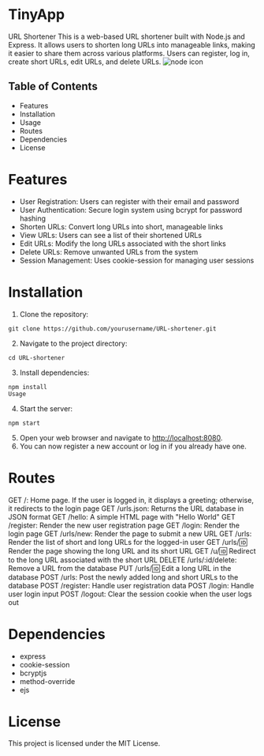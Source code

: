 # TinyApp

URL Shortener
This is a web-based URL shortener built with Node.js and Express. It allows users to shorten long URLs into manageable links, making it easier to share them across various platforms. Users can register, log in, create short URLs, edit URLs, and delete URLs.
![node icon](https://user-images.githubusercontent.com/25181517/183568594-85e280a7-0d7e-4d1a-9028-c8c2209e073c.png)

## Table of Contents
- Features
- Installation
- Usage
- Routes
- Dependencies
- License

# Features
- User Registration: Users can register with their email and password
- User Authentication: Secure login system using bcrypt for password hashing
- Shorten URLs: Convert long URLs into short, manageable links
- View URLs: Users can see a list of their shortened URLs
- Edit URLs: Modify the long URLs associated with the short links
- Delete URLs: Remove unwanted URLs from the system
- Session Management: Uses cookie-session for managing user sessions

# Installation
1. Clone the repository:
```
git clone https://github.com/yourusername/URL-shortener.git
```
2. Navigate to the project directory:
```
cd URL-shortener
```
3. Install dependencies:
```
npm install
Usage
```
4. Start the server:
```
npm start
```
5. Open your web browser and navigate to [http://localhost:8080](http://localhost:8080).
6. You can now register a new account or log in if you already have one.

# Routes
GET /: Home page. If the user is logged in, it displays a greeting; otherwise, it redirects to the login page
GET /urls.json: Returns the URL database in JSON format
GET /hello: A simple HTML page with "Hello World"
GET /register: Render the new user registration page
GET /login: Render the login page
GET /urls/new: Render the page to submit a new URL
GET /urls: Render the list of short and long URLs for the logged-in user
GET /urls/:id: Render the page showing the long URL and its short URL
GET /u/:id: Redirect to the long URL associated with the short URL
DELETE /urls/:id/delete: Remove a URL from the database
PUT /urls/:id: Edit a long URL in the database
POST /urls: Post the newly added long and short URLs to the database
POST /register: Handle user registration data
POST /login: Handle user login input
POST /logout: Clear the session cookie when the user logs out

# Dependencies
- express
- cookie-session
- bcryptjs
- method-override
- ejs

# License
This project is licensed under the MIT License.
